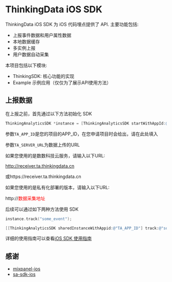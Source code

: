 # ThinkingData iOS SDK

ThinkingData iOS SDK 为 iOS 代码埋点提供了 API. 主要功能包括:
- 上报事件数据和用户属性数据
- 本地数据缓存
- 多实例上报
- 用户数据自动采集

本项目包括以下模块:
- ThinkingSDK: 核心功能的实现
- Example 示例应用（仅仅为了展示API使用方法）

## 上报数据

在上报之前，首先通过以下方法初始化 SDK

```objective-c
ThinkingAnalyticsSDK *instance = [ThinkingAnalyticsSDK startWithAppId:@"TA_APP_ID" withUrl:@"TA_SERVER_URL"];
```

参数`TA_APP_ID`是您的项目的APP\_ID，在您申请项目时会给出，请在此处填入

参数`TA_SERVER_URL`为数据上传的URL

如果您使用的是数数科技云服务，请输入以下URL:

http://receiver.ta.thinkingdata.cn

或https://receiver.ta.thinkingdata.cn

如果您使用的是私有化部署的版本，请输入以下URL:

http://<font color="red">数据采集地址</font>

后续可以通过如下两种方法使用 SDK

```objective-c
instance.track("some_event");

[[ThinkingAnalyticsSDK sharedInstanceWithAppid:@"TA_APP_ID"] track:@"some_event"];
```

详细的使用指南可以查看[iOS SDK 使用指南](http://doc.thinkinggame.cn/tgamanual/installation/ios_sdk_installation.html)

## 感谢

- [mixpanel-ios](https://github.com/mixpanel/mixpanel-iphone.git)
- [sa-sdk-ios](https://github.com/sensorsdata/sa-sdk-ios)


